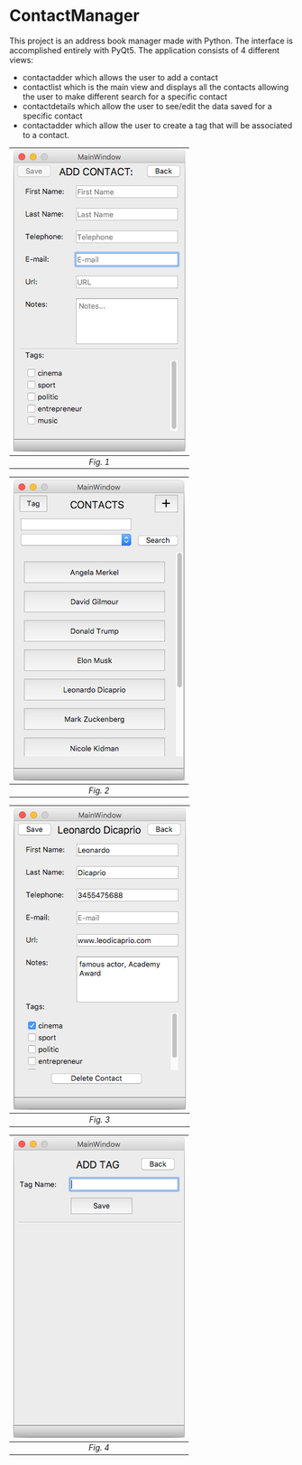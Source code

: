 # ContactManager

This project is an address book manager made with Python. The interface is accomplished entirely with PyQt5.
The application consists of 4 different views:
- contactadder which allows the user to add a contact
- contactlist which is the main view and displays all the contacts allowing the user to make different search for a specific contact
- contactdetails which allow the user to see/edit the data saved for a specific contact
- contactadder which allow the user to create a tag that will be associated to a contact.


|![Fig. 1](https://github.com/pietrobongini/ContactManager/blob/master/ui_img/contactadder.png)
|:--:| 
| *Fig. 1* |

|![Fig. 2](https://github.com/pietrobongini/ContactManager/blob/master/ui_img/contactlist.png)
|:--:| 
| *Fig. 2* |

|![Fig. 3](https://github.com/pietrobongini/ContactManager/blob/master/ui_img/contactdetails.png)
|:--:| 
| *Fig. 3* |

|![Fig. 4](https://github.com/pietrobongini/ContactManager/blob/master/ui_img/tagadder.png)
|:--:| 
| *Fig. 4* |

